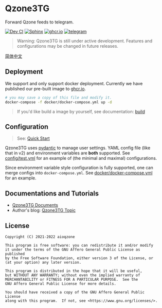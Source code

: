 # Qzone3TG

Forward Qzone feeds to telegram.

[![Dev CI](https://github.com/aioqzone/Qzone2TG/actions/workflows/ci.yml/badge.svg?branch=v3%2Fdev)](https://github.com/aioqzone/Qzone2TG/actions/workflows/ci.yml)
[![Sphinx](https://img.shields.io/github/workflow/status/aioqzone/Qzone2TG/pages%20build%20and%20deployment/gh-pages?label=Sphinx&logo=github)][doc]
[![ghcr.io](https://img.shields.io/github/workflow/status/aioqzone/Qzone2TG/Build%20Docker%20Image?label=ghcr.io&logo=docker)][ghcr]
[![telegram](https://img.shields.io/badge/dynamic/xml?label=telegram&query=%2F%2Fdiv%5B%40class%3D%22tgme_page_extra%22%5D&url=https%3A%2F%2Ft.me%2Fqzone2tg&style=social&logo=telegram)](https://t.me/qzone2tg)

> Warning: Qzone3TG is still under active development. Features and configurations may be changed in future releases.

[简体中文](README.zh-cn.md)

## Deployment

We support and only support docker deployment. Currently we have published our pre-built image
to [ghcr.io][ghcr].

``` sh
# you may save a copy of this file and modify it.
docker-compose -f docker/docker-compose.yml up -d
```

> If you'd like build a image by yourself, see documentation: [build](https://aioqzone.github.io/Qzone2TG/build.html#docker)

## Configuration

> See: [Quick Start](https://aioqzone.github.io/Qzone2TG/quickstart.html#id3)

Qzone3TG uses [pydantic](https://pydantic-docs.helpmanual.io/usage/settings) to manage user settings. YAML config file (like that in v2) and environment variables are __both__ supported. See [config/test.yml](config/test.yml) for an example of (the minimal and maximal) configurations.

Since environment variable style configuration is fully supported, one can merge configs into `docker-compose.yml`. See [docker/docker-compose.yml](docker/docker-compose.yml) for an example.

## Documentations and Tutorials

- [Qzone3TG Documents][doc]
- Author's blog: [Qzone3TG Topic](https://zzsblog.top/Products/Qzone3TG/index.html)

## License

```
Copyright (C) 2021-2022 aioqzone

This program is free software: you can redistribute it and/or modify
it under the terms of the GNU Affero General Public License as published
by the Free Software Foundation, either version 3 of the License, or
(at your option) any later version.

This program is distributed in the hope that it will be useful,
but WITHOUT ANY WARRANTY; without even the implied warranty of
MERCHANTABILITY or FITNESS FOR A PARTICULAR PURPOSE.  See the
GNU Affero General Public License for more details.

You should have received a copy of the GNU Affero General Public License
along with this program.  If not, see <https://www.gnu.org/licenses/>.
```


[doc]: https://aioqzone.github.io/Qzone2TG
[ghcr]: https://github.com/aioqzone/Qzone2TG/pkgs/container/qzone3tg/latest
